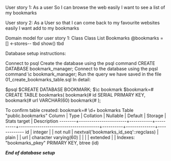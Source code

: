 User story 1:
  As a user
  So I can browse the web easily
  I want to see a list of my bookmarks

User story 2:
  As a User
  so that I can come back to my favourite websites easily
  I want add to my bookmarks

Domain model for user story 1:
  Class                               Class
  List                                Bookmarks
  @bookmarks = []   <-stores--        tbd
  show()                              tbd

Database setup instructions:

Connect to psql
Create the database using the psql command CREATE DATABASE bookmark_manager;
Connect to the database using the pqsl command \c bookmark_manager;
Run the query we have saved in the file 01_create_bookmarks_table.sql
In detail:

$psql
$CREATE DATABASE BOOKMARK;
$\c bookmark
$bookmark=# CREATE TABLE bookmarks(
bookmark(# id SERIAL PRIMARY KEY,
bookmark(# url VARCHAR(60)
bookmark(# );

To confirm table created:
bookmark=# \d+ bookmarks
                                                       Table "public.bookmarks"
 Column |         Type          | Collation | Nullable |                Default                | Storage  | Stats target | Description
--------+-----------------------+-----------+----------+---------------------------------------+----------+--------------+-------------
 id     | integer               |           | not null | nextval('bookmarks_id_seq'::regclass) | plain    |              |
 url    | character varying(60) |           |          |                                       | extended |              |
Indexes:
    "bookmarks_pkey" PRIMARY KEY, btree (id)

*****End of database setup*****
